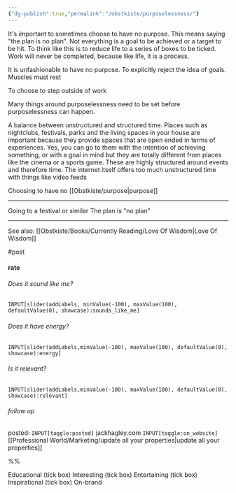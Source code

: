 ```yaml
---
{"dg-publish":true,"permalink":"/obstkiste/purposelessness/"}
---
```




It's important to sometimes choose to have no purpose. This means saying "the plan is no plan". Not everything is a goal to be achieved or a target to be hit. To think like this is to reduce life to a series of boxes to be ticked. Work will never be completed, because like life, it is a process. 



It is unfashionable to have no purpose. To explicitly reject the idea of goals.
Muscles must rest

To choose to step outside of work

Many things around purposelessness need to be set before purposelessness can happen.

A balance between unstructured and structured time.
Places such as nightclubs, festivals, parks and the living spaces in your house are important because they provide spaces that are open ended in terms of experiences. Yes, you can go to them with the intention of achieving something, or with a goal in mind but they are totally different from places like the cinema or a sports game. These are highly structured around events and therefore time. 
The internet itself offers too much unstructured time with things like video feeds


Choosing to have no [[Obstkiste/purpose\|purpose]]

---

Going to a festival or similar
The plan is "no plan"

---

See also:
[[Obstkiste/Books/Currently Reading/Love Of Wisdom\|Love Of Wisdom]]


#post 
#### rate
###### Does it sound like me?
`INPUT[slider(addLabels, minValue(-100), maxValue(100), defaultValue(0), showcase):sounds_like_me]`
###### Does it have energy?
`INPUT[slider(addLabels,minValue(-100), maxValue(100), defaultValue(0), showcase):energy]`
###### Is it relevant?
`INPUT[slider(addLabels,minValue(-100), maxValue(100), defaultValue(0), showcase):relevant]`

###### follow up
posted: `INPUT[toggle:posted]`
jackhagley.com `INPUT[toggle:on_website]`
[[Professional World/Marketing/update all your properties\|update all your properties]]

%%

Educational
(tick box)
Interesting
(tick box)
Entertaining
(tick box)
Inspirational
(tick box)
On-brand